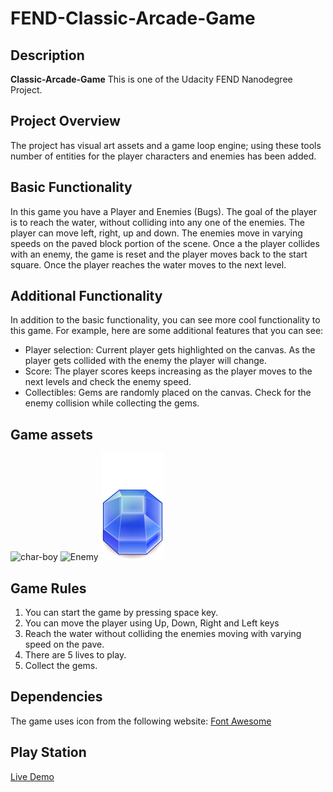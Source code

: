 FEND-Classic-Arcade-Game
===============================
## Description
**Classic-Arcade-Game**  This is one of the Udacity FEND Nanodegree Project.

## Project Overview
The project has visual art assets and a game loop engine; using these tools number of entities for the player characters and enemies has been added.

## Basic Functionality
In this game you have a Player and Enemies (Bugs). The goal of the player is to reach the water, without colliding into any one of the enemies. The player can move left, right, up and down. The enemies move in varying speeds on the paved block portion of the scene. Once a the player collides with an enemy, the game is reset and the player moves back to the start square. Once the player reaches the water moves to the next level.

## Additional Functionality
In addition to the basic functionality, you can see more cool functionality to this game. For example, here are some additional features that you can see:

- Player selection: Current player gets highlighted on the canvas. As the player gets collided with the enemy the player will change.
- Score: The player scores keeps increasing as the player moves to the next levels and check the enemy speed.
- Collectibles: Gems are randomly placed on the canvas. Check for the enemy collision while collecting the gems.

## Game assets
![char-boy](https://github.com/Sravanthi-cb/FEND-Classic-Arcade-Game/blob/master/images/char-boy.png)
![Enemy](https://github.com/Sravanthi-cb/FEND-Classic-Arcade-Game/blob/master/images/enemy-bug.png)
![Gems](https://github.com/Sravanthi-cb/FEND-Classic-Arcade-Game/blob/master/images/gem-blue.png)

## Game Rules
1. You can start the game by pressing space key.
2. You can move the player using Up, Down, Right and Left keys
3. Reach the water without colliding the enemies moving with varying speed on the pave.
4. There are 5 lives to play. 
5. Collect the gems. 

## Dependencies
The game uses icon from the following website: [Font Awesome](https://cdnjs.cloudflare.com/ajax/libs/font-awesome/4.7.0/css/font-awesome.min.css)

## Play Station
[Live Demo](https://sravanthi-cb.github.io/FEND-Classic-Arcade-Game/)
